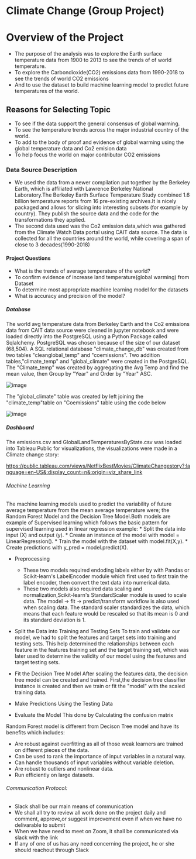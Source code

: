 # Climate Change (Group Project)

# Overview of the Project
  * The purpose of the analysis was to explore the Earth surface temperature data from 1900 to 2013 to see the trends of 
    of world temperature.
  * To explore the Carbondioxide(CO2) emissions data from 1990-2018 to see the trends of world CO2 emissions
  * And to use the dataset to build machine learning model to predict future temperatures of the world.
    
## Reasons for Selecting Topic
  * To see if the data support the general consensus of global warming.
  * To see the temperature trends across the major industrial country of the world.
  * To add to the body of proof and evidence of global warming using the global temperature data and Co2 emision data
  * To help focus the world on major contributor CO2 emissions
  

### Data Source Description
   * We used the data from a newer compilation put together by the Berkeley Earth, which is affiliated with Lawrence Berkeley
     National Laboratory.The Berkeley Earth Surface Temperature Study combined 1.6 billion temperature reports from 16 
     pre-existing archives.It is nicely packaged and allows for slicing into interesting subsets (for example by country). 
     They publish the source data and the code for the transformations they applied.
   * The second data used was the Co2 emission data,which was gathered from the Climate Watch Data portal using CAIT data source.
     The data is collected for all the countries around the world, while covering a span of close to 3 decades(1990-2018)

#### Project Questions
   * What is the trends of  average temperature of the world?
   * To confirm evidence of increase land temperature(global warming) from  Dataset
   * To determine most appropriate machine learning model for the datasets
   * What is accuracy and precision of the model?

##### Database 
  The world avg temperature data from Berkeley Earth and the Co2 emissions data from CAIT data source were cleaned 
  in jupyter notebook and were loaded directly into the PostgreSQL using a Python Package called Sqlalchemy.
  PostgreSQL was chosen because of the size of our dataset (68,504).
  A SQL relational database "climate_change_db" was created from two tables "cleanglobal_temp" and "coemissions".
  Two addition tables,"climate_temp" and "global_climate" were created in the PostgreSQL.
  The "Climate_temp" was created by aggregating the Avg Temp and find the mean value, then Group by "Year" and Order by "Year" ASC.
 
 ![image](https://user-images.githubusercontent.com/64270455/211418016-7df96bea-0c8e-4703-870a-e6b5bd98d6b5.png)

  The "global_climate" table was created by left joining the "climate_temp"table on "Coemissions" table using the code below
 
 ![image](https://user-images.githubusercontent.com/64270455/211419498-5d13ea77-02ff-429e-8c19-6d97b39a6228.png)

 
##### Dashboard
 The emissions.csv and GlobalLandTemperaturesByState.csv was loaded into Tableau Public for visualizations, 
 the visualizations were made in a Climate change story:
     
 https://public.tableau.com/views/NetflixBestMovies/ClimateChangestory?:language=en-US&:display_count=n&:origin=viz_share_link
 
 
###### Machine Learning
   The machine learning models used to predict the variability of future average temperature from the mean average temperature were;
   the Random Forest Model and the Decision Tree Model.Both models are example of Supervised learning which follows
   the basic pattern for supervised learning used in linear regression example:
     * Split the data into input (X) and output (y).
     * Create an instance of the model with model = LinearRegression().
     * Train the model with the dataset with model.fit(X,y).
     * Create predictions with y_pred = model.predict(X).
   
 * Preprocessing
   * These two models required endoding labels either by with Pandas or Scikit-learn's LabelEncoder module
     which first used to first train the label encoder, then convert the text data into numerical data.
   * These two models also required data scaling and normalization,Scikit-learn's StandardScaler module is used to scale data.
   The model -> fit -> predict/transform workflow is also used when scaling data. The standard scaler standardizes the data,
   which means that each feature would be rescaled so that its mean is 0 and its standard deviation is 1.
   
* Split the Data into Training and Testing Sets
   To train and validate our model, we had to split the features and target sets into training and testing sets.
   This  help determined the relationships between each feature in the features training set and the target training set,
   which was later used to determine the validity of our model using the features and target testing sets.
   
* Fit the Decision Tree Model
   After scaling the features data, the decision tree model can be created and trained. First,the decision tree classifier 
   instance is created and then we train or fit the "model" with the scaled training data.
   
* Make Predictions Using the Testing Data
   
* Evaluate the Model
  This done by  Calculating the confusion matrix
   
 Random Forest model is different from Decison Tree model and have its benefits which includes:
   * Are robust against overfitting as all of those weak learners are trained on different pieces of the data.
   * Can be used to rank the importance of input variables in a natural way.
   * Can handle thousands of input variables without variable deletion.
   * Are robust to outliers and nonlinear data.
   * Run efficiently on large datasets.
   
 ###### Communication Protocol:
  * Slack shall be our main means of communication
  * We shall all try to review all work done on the project daily and comment, approve,or suggest improvement even if when we 
    have no delivarable to submit
  * When we have need to meet on Zoom, it shall be communicated via slack with the link
  * If any of one of us has any need  concerning the project, he or she should reachout through Slack     



